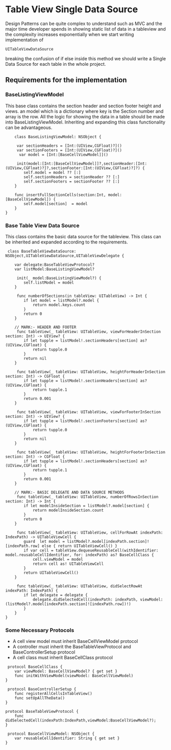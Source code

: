 # Table View Single Data Source
 
 Design Patterns can be quite complex to understand such as MVC and the major time developer spends in showing static list of data in a tableview and the complexity increases exponentially when we start writing implementation of 
 
``` UITableViewDataSource  ```

breaking the confusion of if else inside this method we should write a Single Data Source for each table in the whole project.

## Requirements for the implementation

### BaseListingViewModel 

This base class contains the section header and section footer height and views. 
an model which is a dictionary where key is the Section number and array is the row. 
All the logic for showing the data in a table should be made into BaseListingViewModel.
Inheriting and expanding this class functionality can be advantageous.

```
    class BaseListingViewModel: NSObject {
   
     var sectionHeaders = [Int:(UIView,CGFloat)?]()
     var sectionFooters = [Int:(UIView,CGFloat)?]()
      var model = [Int:[BaseCellViewModel]]()
    
     init(model:[Int:[BaseCellViewModel]]?,sectionHeader:[Int:(UIView,CGFloat)?]?,sectionFooter:[Int:(UIView,CGFloat)?]?) {
        self.model = model ?? [:]
        self.sectionHeaders = sectionHeader ?? [:]
        self.sectionFooters = sectionFooter ?? [:]
    }
    
    func insertFullSectionCells(section:Int, model:[BaseCellViewModel]) {
        self.model[section]  = model
    }
}
```

### Base Table View Data Source
This class contains the basic data source for the tableview. This class can be inherited and expanded according to the requirements.

```
 class BaseTableViewDataSource: NSObject,UITableViewDataSource,UITableViewDelegate {
   
    var delegate:BaseTableViewProtocol?
    var listModel:BaseListingViewModel?
    
     init(_ model:BaseListingViewModel?) {
        self.listModel = model
    }
    
     func numberOfSections(in tableView: UITableView) -> Int {
        if let model = listModel?.model {
            return model.keys.count
        }
        return 0
    }
    
    // MARK:- HEADER AND FOOTER
     func tableView(_ tableView: UITableView, viewForHeaderInSection section: Int) -> UIView? {
        if let tupple = listModel!.sectionHeaders[section] as? (UIView,CGFloat) {
            return tupple.0
        }
        return nil
    }
    
     func tableView(_ tableView: UITableView, heightForHeaderInSection section: Int) -> CGFloat {
        if let tupple = listModel!.sectionHeaders[section] as? (UIView,CGFloat) {
            return tupple.1
        }
        return 0.001
    }
    
     func tableView(_ tableView: UITableView, viewForFooterInSection section: Int) -> UIView? {
        if let tupple = listModel!.sectionFooters[section] as? (UIView,CGFloat) {
            return tupple.0
        }
        return nil
    }
    
     func tableView(_ tableView: UITableView, heightForFooterInSection section: Int) -> CGFloat {
        if let tupple = listModel!.sectionHeaders[section] as? (UIView,CGFloat) {
            return tupple.1
        }
        return 0.001
    }
    
    // MARK:- BASIC DELEGATE AND DATA SOURCE METHODS
     func tableView(_ tableView: UITableView, numberOfRowsInSection section: Int) -> Int {
        if let modelInsideSection = listModel?.model[section] {
            return modelInsideSection.count
        }
        return 0
    }
    
     func tableView(_ tableView: UITableView, cellForRowAt indexPath: IndexPath) -> UITableViewCell {
        guard  let model = listModel?.model[indexPath.section]![indexPath.row] else { return UITableViewCell() }
        if var cell = tableView.dequeueReusableCell(withIdentifier: model.reusableCellIdentifier, for: indexPath) as? BaseCellClass {
            cell.viewModel = model
            return cell as! UITableViewCell
        }
        return UITableViewCell()
    }
    
     func tableView(_ tableView: UITableView, didSelectRowAt indexPath: IndexPath) {
        if let delegate = delegate {
            delegate.didSelectedCell(indexPath: indexPath, viewModel: (listModel?.model[indexPath.section]![indexPath.row])!)
        }
    }
}

```

### Some Necessary Protocols

-  A cell view model must inherit BaseCellViewModel protocol
-  A controller must inherit the BaseTableViewProtocol and BaseControllerSetup protocol
-  A cell class must inherit BaseCellClass protocol


```
 protocol BaseCellClass {
    var viewModel: BaseCellViewModel? { get set }
    func initWithViewModel(viewModel: BaseCellViewModel)
}

 protocol BaseControllerSetup {
    func registerAllCellsInTableView()
    func setUpAllTheData()
}
 
protocol BaseTableViewProtocol {
    func didSelectedCell(indexPath:IndexPath,viewModel:BaseCellViewModel?);
}

 protocol BaseCellViewModel: NSObject {
    var reusableCellIdentifier: String { get set }
}

```
